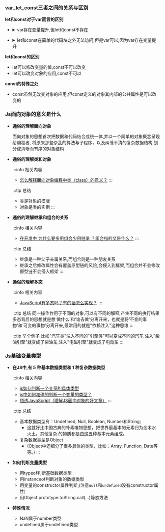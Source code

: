 
<!-- 01 -->
### var_let_const三者之间的关系与区别

**let和const对于var而言的区别**

- <details>
  <summary>var存在变量提升,但let和const不存在</summary>
  块结构的概念:任何一对花括号 {} 中的语句集都属于一个块,函数,if_eles,try_catch,switch_case,循环,和{}都属于块级结构图

  ```javascript 
    {
      var a_var1 = 0;
      let a_let = 1;
    }
    console.log("a_var1", a_var1); // a_var1 0
    console.log("a_let", a_let); // ReferenceError: a_let is not defined
  ```

  ```javascript 
    {
      var a_var2 = 0;
      let a_const = 3;
    }
    console.log("a_var2", a_var2); // a_var2 0
    console.log("a_const", a_const); // ReferenceError: a_const is not defined
  ```

  ```javascript 
    for (var i2 = 0; i2 <= 10; i2++) {

    };
    console.log("var定义的i2", i2);// var定义的i2 11
    for (let i1 = 0; i1 <= 10; i1++) {

    };
    console.log("let定义的i1", i1);// ReferenceError: i1 is not defined
  ```
</details>

- <details>
  <summary>let和const在简单的代码块之外无法访问,但是var可以,因为var存在变量提升</summary>
  
  指变量在声明之前就可以赋值

  ```javascript
    // var可以先赋值后定义;存在变量提升
    a = 3;
    var a;
  ```

  ```javascript
    // let不可以先赋值后定义,不存在变量提升
    b = 3;
    let b;
    // Error:Uncaught ReferenceError: Cannot access 'b' before initialization
  ```

  ```javascript 
    // const不可以先赋值后定义,不存在变量提升
    c = 3;
    const c;
    // Error:Uncaught SyntaxError: Missing initializer in const declaration
  ```
</details>

**let和const的区别**

- let可以修改变量的值,const不可以改变
- let可以改变对象的应用,const不可以

**const的特殊之处**

- const虽然无改变对象的应用,但const定义的对象其内部的公共属性是可以改变的

<!-- 02 -->
### Js面向对象的意义是什么

- **通俗的理解面向对象**

  面向对象的思想首次把数据和代码结合成统一体,并以一个简单的对象概念呈现给编程者,
  将原来那些杂乱的算法与子程序，以及纠缠不清的复杂数据结构,划分成清晰而有序的对象结构

- **通俗的理解类和对象**

  :::info 相关内容
  - [怎么解释面向对象编程中类（class）的意义？](https://www.zhihu.com/question/21006207/answer/19162819)
  :::

  :::tip 总结
  - 类是对象的模版
  - 对象是类的实例
  :::

- **通俗的理解继承和组合的关系**

  :::info 相关内容
  - [在开发中 为什么要多用组合少用继承 ？组合指的又是什么？](https://www.zhihu.com/question/49008835/answer/344977572)
  :::

  :::tip 总结
  - 继承是一种父子亲属关系,而组合则是一种朋友关系
  - 继承之后修改属性会有覆盖原型链的风险,会侵入到框架,而组合并不会修改原型链不会侵入框架
  :::

- **通俗的理解多态**

  :::info 相关内容
  - [JavaScript有多态吗？有的话怎么实现？](https://www.zhihu.com/question/33596850/answer/56960247)
  :::

  :::tip 总结
  同一操作作用于不同的对象,可以有不同的解释,产生不同的执行结果  
  多态背后的思想就是想‘做什么’和‘谁去做’分离开来，也就是将‘不变的事物’和‘可变的事物’分离开来,最常用的就是"依赖注入"这种思维
  :::

  :::tip 举个例子
  比如"汽车类"注入不同的"引擎类"可以变成不同的汽车,注入"柴油引擎"就变成了柴油车,注入"电磁引擎"就变成了电动车
  :::


<!-- 03 -->
### Js基础变量类型

- **在JS中,有 5 种基本数据类型和 1 种复杂数据类型**

  :::info 相关内容
  - [js如何判断一个变量的具体类型](https://blog.csdn.net/qq_44369304/article/details/120473311)
  - [js中如何准确的判断一个变量的类型？](https://www.cnblogs.com/zhujieblog/articles/12921676.html)
  - [悟透JavaScript（理解JS面向对象的好文章）](https://www.cnblogs.com/zhangshiwen/p/3627085.html)
  :::

  :::tip 总结
  - 基本数据类型有：Undefined, Null, Boolean, Number和String;
    - 这就好比中国古典的朴素唯物思想，把世界最基本的元素归为金木水火土，其他复杂 的物质都是由这五种基本元素组成。
  - 复杂数据类型是Object
    - (Object中还细分了很多具体的类型，比如：Array, Function, Date等等。)
  :::

- **如何判断变量类型**

  - 用typeof判断基础数据类型
  - 用instanceof判断对象的数据类型
  - 用变量的constructor属性判断,(注意`null`和`undefined`没有constructor属性)
  - 用Object.prototype.toString.call(...)静态方法

- **特殊情况**

  - NaN属于number类型
  - undefined属于undefined类型

